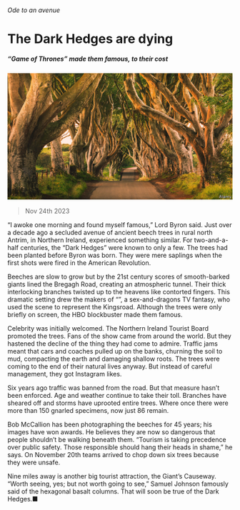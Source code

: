 ###### Ode to an avenue

# The Dark Hedges are dying 

##### “Game of Thrones” made them famous, to their cost 

![image](images/20231202_BRP006.jpg) 

> Nov 24th 2023 

“I awoke one morning and found myself famous,” Lord Byron said. Just over a decade ago a secluded avenue of ancient beech trees in rural north Antrim, in Northern Ireland, experienced something similar. For two-and-a-half centuries, the “Dark Hedges” were known to only a few. The trees had been planted before Byron was born. They were mere saplings when the first shots were fired in the American Revolution. 

Beeches are slow to grow but by the 21st century scores of smooth-barked giants lined the Bregagh Road, creating an atmospheric tunnel. Their thick interlocking branches twisted up to the heavens like contorted fingers. This dramatic setting drew the makers of “”, a sex-and-dragons TV fantasy, who used the scene to represent the Kingsroad. Although the trees were only briefly on screen, the HBO blockbuster made them famous. 

Celebrity was initially welcomed. The Northern Ireland Tourist Board promoted the trees. Fans of the show came from around the world. But they hastened the decline of the thing they had come to admire. Traffic jams meant that cars and coaches pulled up on the banks, churning the soil to mud, compacting the earth and damaging shallow roots. The trees were coming to the end of their natural lives anyway. But instead of careful management, they got Instagram likes.

Six years ago traffic was banned from the road. But that measure hasn’t been enforced. Age and weather continue to take their toll. Branches have sheared off and storms have uprooted entire trees. Where once there were more than 150 gnarled specimens, now just 86 remain. 

Bob McCallion has been photographing the beeches for 45 years; his images have won awards. He believes they are now so dangerous that people shouldn’t be walking beneath them. “Tourism is taking precedence over public safety. Those responsible should hang their heads in shame,” he says. On November 20th teams arrived to chop down six trees because they were unsafe. 

Nine miles away is another big tourist attraction, the Giant’s Causeway. “Worth seeing, yes; but not worth going to see,” Samuel Johnson famously said of the hexagonal basalt columns. That will soon be true of the Dark Hedges.■


